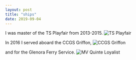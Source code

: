 ```yaml
---
layout: post
title: "ships"
date: 2019-09-04
---
```


I was master of the TS Playfair from 2013-2015.
![TS Playfair](https://github.com/Patrick-Shorey/Patrick-Shorey.github.io/raw/master/jpgs/playfair_underway.JPG "TS Playfair")

In 2016 I served aboard the CCGS Griffon,
![CCGS Griffon](https://github.com/Patrick-Shorey/Patrick-Shorey.github.io/raw/master/jpgs/ccgsGriffon.JPG "CCGS Griffon")

and for the Glenora Ferry Service.
![MV Quinte Loyalist](https://github.com/Patrick-Shorey/Patrick-Shorey.github.io/raw/master/jpgs/quinte_loyalist.JPG "MV Quinte Loyalist")
